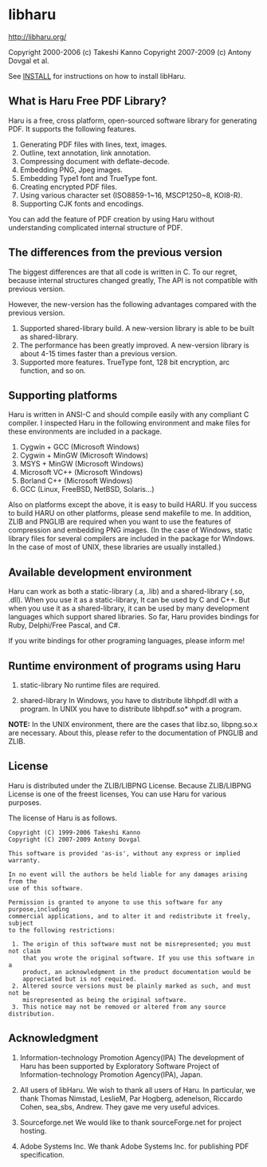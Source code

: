 # libharu

http://libharu.org/

Copyright 2000-2006 (c) Takeshi Kanno
Copyright 2007-2009 (c) Antony Dovgal et al.

See [INSTALL](INSTALL.md) for instructions on how to install libHaru.

## What is Haru Free PDF Library?

Haru is a free, cross platform, open-sourced software library for generating 
PDF. It supports the following features.

   1. Generating PDF files with lines, text, images.
   2. Outline, text annotation, link annotation.
   3. Compressing document with deflate-decode.
   4. Embedding PNG, Jpeg images.
   5. Embedding Type1 font and TrueType font.
   6. Creating encrypted PDF files.
   7. Using various character set (ISO8859-1~16, MSCP1250~8, KOI8-R).
   8. Supporting CJK fonts and encodings.

You can add the feature of PDF creation by using Haru without understanding 
complicated internal structure of PDF.

## The differences from the previous version 

The biggest differences are that all code is written in C. 
To our regret, because internal structures changed greatly, The API is not 
compatible with previous version.

However, the new-version has the following advantages compared with the 
previous version.

 1. Supported shared-library build.
    A new-version library is able to be built as shared-library.
 2. The performance has been greatly improved.
    A new-version library is about 4-15 times faster than a previous version. 
 3. Supported more features.
    TrueType font, 128 bit encryption, arc function, and so on.

## Supporting platforms

Haru is written in ANSI-C and should compile easily with any compliant C 
compiler.
I inspected Haru in the following environment and make files for these 
environments are included in a package.

   1. Cygwin + GCC (Microsoft Windows)
   2. Cygwin + MinGW (Microsoft Windows)
   3. MSYS + MinGW (Microsoft Windows)
   3. Microsoft VC++ (Microsoft Windows)
   4. Borland C++ (Microsoft Windows)
   5. GCC (Linux, FreeBSD, NetBSD, Solaris...)

Also on platforms except the above, it is easy to build HARU. If you success to build HARU on other platforms, please send makefile to me.
In addition, ZLIB and PNGLIB are required when you want to use the features of 
compression and embedding PNG images. (In the case of Windows, static library 
files for several compilers are included in the package for WIndows.  In the 
case of  most of UNIX, these libraries are usually installed.)

## Available development environment

Haru can work as both a static-library (.a, .lib) and a shared-library (.so, .dll).
When you use it as a static-library, It can be used by C and C++.
But when you use it as a shared-library, it can be used by many development 
languages which support shared libraries.
So far, Haru provides bindings for Ruby, Delphi/Free Pascal, and C#.

If you write bindings for other programing languages, please inform me!

## Runtime environment of programs using Haru

1. static-library
   No runtime files are required.

2. shared-library
   In Windows, you have to distribute libhpdf.dll with a program. In UNIX you 
   have to distribute libhpdf.so* with a program.

**NOTE:**
In the UNIX environment, there are the cases that libz.so, libpng.so.x are 
necessary. About this, please refer to the documentation of PNGLIB and ZLIB.

## License

Haru is distributed under the ZLIB/LIBPNG License. Because ZLIB/LIBPNG License 
is one of the freest licenses, You can use Haru for various purposes.

The license of Haru is as follows.

    Copyright (C) 1999-2006 Takeshi Kanno
    Copyright (C) 2007-2009 Antony Dovgal

    This software is provided 'as-is', without any express or implied warranty.

    In no event will the authors be held liable for any damages arising from the 
    use of this software.

    Permission is granted to anyone to use this software for any purpose,including 
    commercial applications, and to alter it and redistribute it freely, subject 
    to the following restrictions:

     1. The origin of this software must not be misrepresented; you must not claim 
        that you wrote the original software. If you use this software in a 
        product, an acknowledgment in the product documentation would be 
        appreciated but is not required.
     2. Altered source versions must be plainly marked as such, and must not be 
        misrepresented as being the original software.
     3. This notice may not be removed or altered from any source distribution.

## Acknowledgment

1. Information-technology Promotion Agency(IPA)
   The development of Haru has been supported by Exploratory Software Project 
   of Information-technology Promotion Agency(IPA), Japan. 

2. All users of libHaru.
   We wish to thank all users of Haru.
   In particular, we thank Thomas Nimstad, LeslieM, Par Hogberg, adenelson, 
   Riccardo Cohen, sea_sbs, Andrew. 
   They gave me very useful advices.

3. Sourceforge.net
   We would like to thank sourceForge.net for project hosting.

4. Adobe Systems Inc.
   We thank Adobe Systems Inc. for publishing PDF specification.

